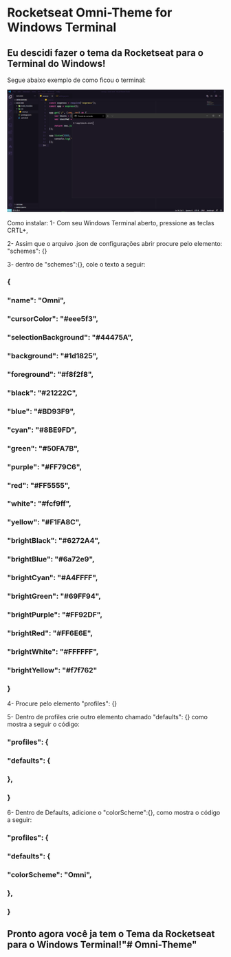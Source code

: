 # Rocketseat Omni-Theme for Windows Terminal
## Eu descidi fazer o tema da Rocketseat para o Terminal do Windows!
Segue abaixo exemplo de como ficou o terminal:

![Exemplo](./screenshot.png)

Como instalar:
1- Com seu Windows Terminal aberto, pressione as teclas CRTL+,

2- Assim que o arquivo .json de configurações abrir procure pelo elemento: "schemes": {}

3- dentro de "schemes":{}, cole o texto a seguir:

### {
###        "name": "Omni",
###        "cursorColor": "#eee5f3",
###        "selectionBackground": "#44475A",
###        "background": "#1d1825",
###        "foreground": "#f8f2f8",
###        "black": "#21222C",
###        "blue": "#BD93F9",
###        "cyan": "#8BE9FD",
###        "green": "#50FA7B",
###        "purple": "#FF79C6",
###        "red": "#FF5555",
###        "white": "#fcf9ff",
###        "yellow": "#F1FA8C",
###        "brightBlack": "#6272A4",
###        "brightBlue": "#6a72e9",
###        "brightCyan": "#A4FFFF",
###        "brightGreen": "#69FF94",
###        "brightPurple": "#FF92DF",
###        "brightRed": "#FF6E6E",
###        "brightWhite": "#FFFFFF",
###        "brightYellow": "#f7f762"
### }

4- Procure pelo elemento "profiles": {}

5- Dentro de profiles crie outro elemento chamado "defaults": {} como mostra a seguir o código:


### "profiles": {
###    "defaults": {
###
###   },
### }

6- Dentro de Defaults, adicione o "colorScheme":{}, como mostra o código a seguir:


### "profiles": {
###    "defaults": {
###      "colorScheme": "Omni",
###   },
### }

## Pronto agora você ja tem o Tema da Rocketseat para o Windows Terminal!"# Omni-Theme" 
